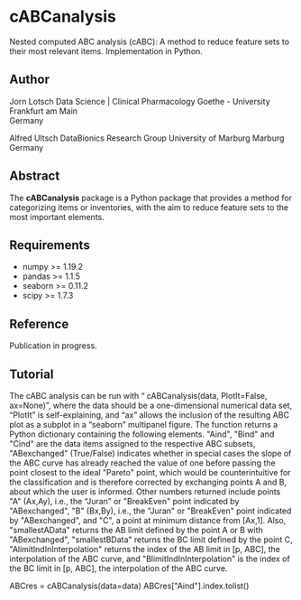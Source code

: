 # cABCanalysis
Nested computed ABC analysis (cABC): A method to reduce feature sets to their most relevant items. Implementation in Python.

## Author
Jorn Lotsch
Data Science | Clinical Pharmacology
Goethe - University
Frankfurt am Main  
Germany

Alfred Ultsch
DataBionics Research Group
University of Marburg
Marburg
Germany

## Abstract
The **cABCanalysis** package is a Python package that provides a method for categorizing items or inventories, with the aim to reduce feature sets to the most important elements.

## Requirements
* numpy >= 1.19.2
* pandas >= 1.1.5
* seaborn >= 0.11.2
* scipy >= 1.7.3

## Reference
Publication in progress.

## Tutorial
The cABC analysis can be run with “ cABCanalysis(data, PlotIt=False, ax=None)”, where the data should be a one-dimensional numerical data set, “PlotIt” is self-explaining, and “ax” allows the inclusion of the resulting ABC plot as a subplot in a “seaborn” multipanel figure. The function returns a Python dictionary containing the following elements. "Aind", "Bind" and "Cind" are the data items assigned to the respective ABC subsets, "ABexchanged" (True/False) indicates whether in special cases the slope of the ABC curve has already reached the value of one before passing the point closest to the ideal "Pareto" point, which would be counterintuitive for the classification and is therefore corrected by exchanging points A and B, about which the user is informed. Other numbers returned include points "A" (Ax,Ay), i.e., the “Juran” or "BreakEven" point indicated by "ABexchanged", "B" (Bx,By), i.e., the "Juran" or "BreakEven" point indicated by "ABexchanged", and "C", a point at minimum distance from [Ax,1]. Also, "smallestAData" returns the AB limit defined by the point A or B with "ABexchanged", "smallestBData" returns the BC limit defined by the point C, "AlimitIndInInterpolation" returns the index of the AB limit in [p, ABC], the interpolation of the ABC curve, and "BlimitIndInInterpolation" is the index of the BC limit in [p, ABC], the interpolation of the ABC curve.

ABCres = cABCanalysis(data=data) ABCres["Aind"].index.tolist()
